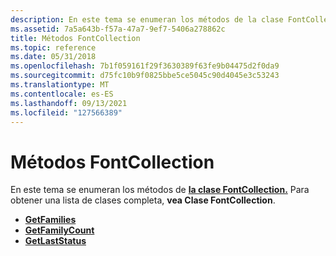 ```yaml
---
description: En este tema se enumeran los métodos de la clase FontCollection. Para obtener una lista de clases completa, vea FontCollection (Clase).
ms.assetid: 7a5a643b-f57a-47a7-9ef7-5406a278862c
title: Métodos FontCollection
ms.topic: reference
ms.date: 05/31/2018
ms.openlocfilehash: 7b1f059161f29f3630389f63fe9b04475d2f0da9
ms.sourcegitcommit: d75fc10b9f0825bbe5ce5045c90d4045e3c53243
ms.translationtype: MT
ms.contentlocale: es-ES
ms.lasthandoff: 09/13/2021
ms.locfileid: "127566389"
---
```

# <a name="fontcollection-methods"></a>Métodos FontCollection

En este tema se enumeran los métodos de [**la clase FontCollection.**](/windows/desktop/api/gdiplusheaders/nl-gdiplusheaders-fontcollection) Para obtener una lista de clases completa, **vea Clase FontCollection**.

-   [**GetFamilies**](/windows/desktop/api/Gdiplusheaders/nf-gdiplusheaders-fontcollection-getfamilies)
-   [**GetFamilyCount**](/windows/desktop/api/Gdiplusheaders/nf-gdiplusheaders-fontcollection-getfamilycount)
-   [**GetLastStatus**](/windows/desktop/api/Gdiplusheaders/nf-gdiplusheaders-fontcollection-getlaststatus)

 

 



